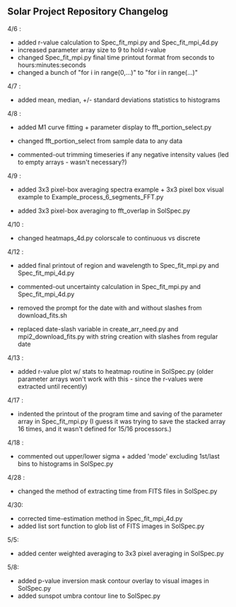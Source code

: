 ## Solar Project Repository Changelog ##

4/6 : 
- added r-value calculation to Spec_fit_mpi.py and Spec_fit_mpi_4d.py
- increased parameter array size to 9 to hold r-value
- changed Spec_fit_mpi.py final time printout format from seconds to hours:minutes:seconds
- changed a bunch of "for i in range(0,...)" to "for i in range(...)"

4/7 : 
- added mean, median, +/- standard deviations statistics to histograms

4/8 :
- added M1 curve fitting + parameter display to fft_portion_select.py
- changed fft_portion_select from sample data to any data

- commented-out trimming timeseries if any negative intensity values (led to empty arrays - wasn't necessary?)

4/9 :
- added 3x3 pixel-box averaging spectra example + 3x3 pixel box visual example to Example_process_6_segments_FFT.py

- added 3x3 pixel-box averaging to fft_overlap in SolSpec.py

4/10 :
- changed heatmaps_4d.py colorscale to continuous vs discrete

4/12 : 
- added final printout of region and wavelength to Spec_fit_mpi.py and Spec_fit_mpi_4d.py
- commented-out uncertainty calculation in Spec_fit_mpi.py and Spec_fit_mpi_4d.py

- removed the prompt for the date with and without slashes from download_fits.sh
- replaced date-slash variable in create_arr_need.py and mpi2_download_fits.py with string creation with slashes from regular date

4/13 : 
- added r-value plot w/ stats to heatmap routine in SolSpec.py  (older parameter arrays won't work with this - since the r-values were extracted until recently)

4/17 : 
- indented the printout of the program time and saving of the parameter array in Spec_fit_mpi.py
(I guess it was trying to save the stacked array 16 times, and it wasn't defined for 15/16 processors.)

4/18 : 
- commented out upper/lower sigma + added 'mode' excluding 1st/last bins to histograms in SolSpec.py

4/28 : 
- changed the method of extracting time from FITS files in SolSpec.py

4/30:
- corrected time-estimation method in Spec_fit_mpi_4d.py
- added list sort function to glob list of FITS images in SolSpec.py

5/5:
- added center weighted averaging to 3x3 pixel averaging in SolSpec.py

5/8:
- added p-value inversion mask contour overlay to visual images in SolSpec.py
- added sunspot umbra contour line to SolSpec.py